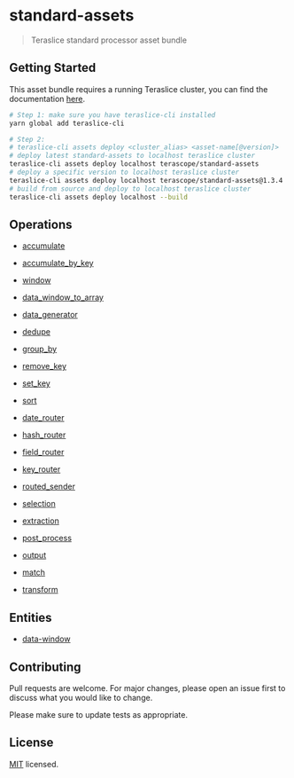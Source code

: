 # standard-assets

> Teraslice standard processor asset bundle

## Getting Started

This asset bundle requires a running Teraslice cluster, you can find the documentation [here](https://terascope.github.io/teraslice/docs/overview/).

```bash
# Step 1: make sure you have teraslice-cli installed
yarn global add teraslice-cli

# Step 2:
# teraslice-cli assets deploy <cluster_alias> <asset-name[@version]>
# deploy latest standard-assets to localhost teraslice cluster
teraslice-cli assets deploy localhost terascope/standard-assets
# deploy a specific version to localhost teraslice cluster
teraslice-cli assets deploy localhost terascope/standard-assets@1.3.4
# build from source and deploy to localhost teraslice cluster
teraslice-cli assets deploy localhost --build

```

## Operations

* [accumulate](./docs/operations/accumulate.md)
* [accumulate_by_key](./docs/operations/accumulate_by_key.md)
* [window](./docs/operations/window.md)
* [data_window_to_array](./docs/operations/data_window_to_array.md)

* [data_generator](./docs/operations/data_generator.md)
* [dedupe](./docs/operations/dedupe.md)
* [group_by](./docs/operations/group_by.md)
* [remove_key](./docs/operations/remove_key.md)
* [set_key](./docs/operations/set_key.md)
* [sort](./docs/operations/sort.md)

* [date_router](./docs/operations/date_router.md)
* [hash_router](./docs/operations/hash_router.md)
* [field_router](./docs/operations/field_router.md)
* [key_router](./docs/operations/key_router.md)

* [routed_sender](./docs/operations/routed_sender.md)

* [selection](./docs/operations/selection.md)
* [extraction](./docs/operations/extraction.md)
* [post_process](./docs/operations/post_process.md)
* [output](./docs/operations/output.md)

* [match](./docs/operations/match.md)
* [transform](./docs/operations/transform.md)

## Entities

* [data-window](./docs/entity/data-window.md)

## Contributing

Pull requests are welcome. For major changes, please open an issue first to discuss what you would like to change.

Please make sure to update tests as appropriate.

## License

[MIT](./LICENSE) licensed.
